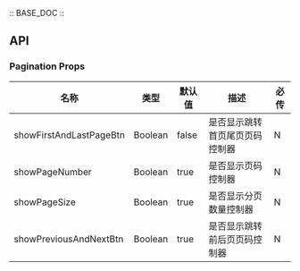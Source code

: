 :: BASE_DOC ::

## API


### Pagination Props

名称 | 类型 | 默认值 | 描述 | 必传
-- | -- | -- | -- | --
showFirstAndLastPageBtn | Boolean | false | 是否显示跳转首页尾页页码控制器 | N
showPageNumber | Boolean | true | 是否显示页码控制器 | N
showPageSize | Boolean | true | 是否显示分页数量控制器 | N
showPreviousAndNextBtn | Boolean | true | 是否显示跳转前后页页码控制器 | N
